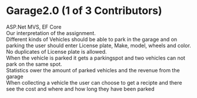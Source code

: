 # Garage2.0 (1 of 3 Contributors)
ASP.Net MVS, EF Core<br>
Our interpretation of the assignment. <br>
Different kinds of Vehicles should be able to park in the garage and on parking the user should enter License plate, Make, model, wheels and color.
No duplicates of License plate is allowed.<br>
When the vehicle is parked it gets a parkingspot and two vehicles can not park on the same spot. <br>
Statistics ower the amount of parked vehicles and the revenue from the garage <br>
When collecting a vehicle the user can choose to get a recipte and there see the cost and where and how long they have been parked
